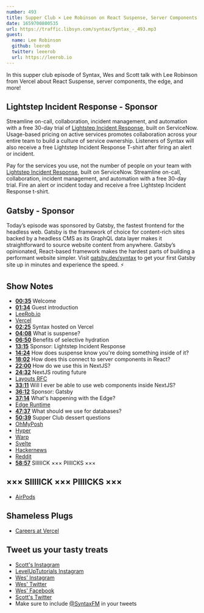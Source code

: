 ```yaml
---
number: 493
title: Supper Club × Lee Robinson on React Suspense, Server Components
date: 1659700800535
url: https://traffic.libsyn.com/syntax/Syntax_-_493.mp3
guest:
  name: Lee Robinson
  github: leerob
  twitter: leeerob
  url: https://leerob.io 
---
```


In this supper club episode of Syntax, Wes and Scott talk with Lee Robinson from Vercel about React Suspense, server components, the edge, and more!

## Lightstep Incident Response - Sponsor

Streamline on-call, collaboration, incident management, and automation with a free 30-day trial of [Lightstep Incident Response](http://lightstep.com/syntax), built on ServiceNow. Usage-based pricing on active services promotes collaboration across your entire team to build a culture of service ownership. Listeners of Syntax will also receive a free Lightstep Incident Response T-shirt after firing an alert or incident.

Pay for the services you use, not the number of people on your team with [Lightstep Incident Response](http://lightstep.com/syntax), built on ServiceNow. Streamline on-call, collaboration, incident management, and automation with a free 30-day trial. Fire an alert or incident today and receive a free Lightstep Incident Response t-shirt.

## Gatsby - Sponsor

Today’s episode was sponsored by Gatsby, the fastest frontend for the headless web. Gatsby is the framework of choice for content-rich sites backed by a headless CMS as its GraphQL data layer makes it straightforward to source website content from anywhere. Gatsby’s opinionated, React-based framework makes the hardest parts of building a performant website simpler. Visit [gatsby.dev/syntax](https://gatsby.dev/syntaxfm) to get your first Gatsby site up in minutes and experience the speed. ⚡️

## Show Notes

* **[00:35](#t=00:35)** Welcome
* **[01:34](#t=01:34)** Guest introduction
* [LeeRob.io](https://leerob.io)
* [Vercel](https://vercel.com)
* **[02:25](#t=02:25)** Syntax hosted on Vercel
* **[04:08](#t=04:08)** What is suspense?
* **[06:50](#t=06:50)** Benefits of selective hydration
* **[13:15](#t=13:15)** Sponsor: Lightstep Incident Response
* **[14:24](#t=14:24)** How does suspense know you're doing something inside of it?
* **[18:02](#t=18:02)** How does this connect to server components in React?
* **[22:00](#t=22:00)** How do we use this in NextJS?
* **[24:32](#t=24:32)** NextJS routing future
* [Layouts RFC](https://nextjs.org/blog/layouts-rfc)
* **[33:11](#t=33:11)** Will I ever be able to use web components inside NextJS?
* **[36:12](#t=36:12)** Sponsor: Gatsby
* **[37:14](#t=37:14)** What's happening with the Edge?
* [Edge Runtime](https://edge-runtime.vercel.app)
* **[47:37](#t=47:37)** What should we use for databases?
* **[50:39](#t=50:39)** Supper Club dessert questions
* [OhMyPosh](https://ohmyposh.dev)
* [Hyper](https://hyper.is)
* [Warp](https://www.warp.dev)
* [Svelte](https://svelte.dev)
* [Hackernews](https://news.ycombinator.com)
* [Reddit](https://www.reddit.com)
* **[58:57](#t=58:57)** SIIIIICK ××× PIIIICKS ×××

## ××× SIIIIICK ××× PIIIICKS ×××

* [AirPods](https://www.apple.com/airpods/)

## Shameless Plugs

* [Careers at Vercel](https://vercel.com/careers)

## Tweet us your tasty treats

* [Scott's Instagram](https://www.instagram.com/stolinski/)
* [LevelUpTutorials Instagram](https://www.instagram.com/LevelUpTutorials/)
* [Wes' Instagram](https://www.instagram.com/wesbos/)
* [Wes' Twitter](https://twitter.com/wesbos)
* [Wes' Facebook](https://www.facebook.com/wesbos.developer)
* [Scott's Twitter](https://twitter.com/stolinski)
* Make sure to include [@SyntaxFM](https://twitter.com/SyntaxFM) in your tweets
